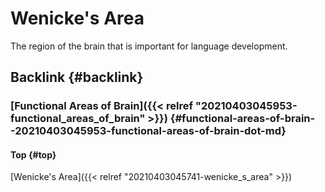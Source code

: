 # Wenicke's Area


The region of the brain that is important for language development.


## Backlink {#backlink}


### [Functional Areas of Brain]({{< relref "20210403045953-functional_areas_of_brain" >}}) {#functional-areas-of-brain--20210403045953-functional-areas-of-brain-dot-md}


#### Top {#top}

[Wenicke's Area]({{< relref "20210403045741-wenicke_s_area" >}})
